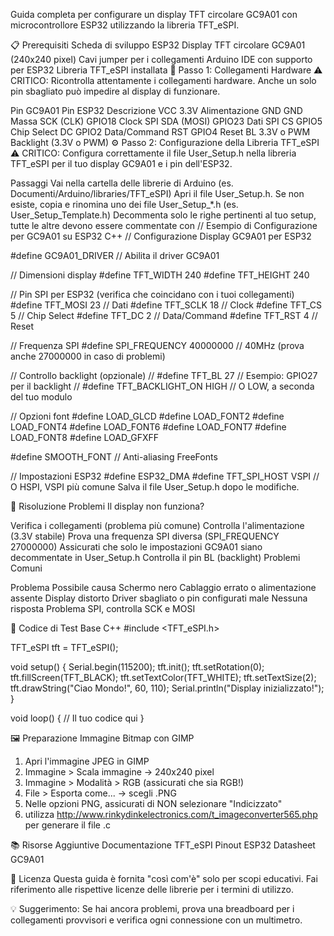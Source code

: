 Guida completa per configurare un display TFT circolare GC9A01 con microcontrollore ESP32 utilizzando la libreria TFT_eSPI.

📋 Prerequisiti
Scheda di sviluppo ESP32
Display TFT circolare GC9A01 (240x240 pixel)
Cavi jumper per i collegamenti
Arduino IDE con supporto per ESP32
Libreria TFT_eSPI installata
🔌 Passo 1: Collegamenti Hardware
⚠️ CRITICO: Ricontrolla attentamente i collegamenti hardware. Anche un solo pin sbagliato può impedire al display di funzionare.

Pin GC9A01	Pin ESP32	Descrizione
VCC	3.3V	Alimentazione
GND	GND	Massa
SCK (CLK)	GPIO18	Clock SPI
SDA (MOSI)	GPIO23	Dati SPI
CS	GPIO5	Chip Select
DC	GPIO2	Data/Command
RST	GPIO4	Reset
BL	3.3V o PWM	Backlight (3.3V o PWM)
⚙️ Passo 2: Configurazione della Libreria TFT_eSPI
⚠️ CRITICO: Configura correttamente il file User_Setup.h nella libreria TFT_eSPI per il tuo display GC9A01 e i pin dell'ESP32.

Passaggi
Vai nella cartella delle librerie di Arduino (es. Documenti/Arduino/libraries/TFT_eSPI)
Apri il file User_Setup.h. Se non esiste, copia e rinomina uno dei file User_Setup_*.h (es. User_Setup_Template.h)
Decommenta solo le righe pertinenti al tuo setup, tutte le altre devono essere commentate con //
Esempio di Configurazione per GC9A01 su ESP32
C++
// Configurazione Display GC9A01 per ESP32

#define GC9A01_DRIVER // Abilita il driver GC9A01

// Dimensioni display
#define TFT_WIDTH  240
#define TFT_HEIGHT 240

// Pin SPI per ESP32 (verifica che coincidano con i tuoi collegamenti)
#define TFT_MOSI 23  // Dati
#define TFT_SCLK 18  // Clock
#define TFT_CS    5  // Chip Select
#define TFT_DC    2  // Data/Command
#define TFT_RST   4  // Reset

// Frequenza SPI
#define SPI_FREQUENCY  40000000 // 40MHz (prova anche 27000000 in caso di problemi)

// Controllo backlight (opzionale)
// #define TFT_BL   27 // Esempio: GPIO27 per il backlight
// #define TFT_BACKLIGHT_ON HIGH // O LOW, a seconda del tuo modulo

// Opzioni font
#define LOAD_GLCD
#define LOAD_FONT2
#define LOAD_FONT4
#define LOAD_FONT6
#define LOAD_FONT7
#define LOAD_FONT8
#define LOAD_GFXFF

#define SMOOTH_FONT // Anti-aliasing FreeFonts

// Impostazioni ESP32
#define ESP32_DMA
#define TFT_SPI_HOST VSPI // O HSPI, VSPI più comune
Salva il file User_Setup.h dopo le modifiche.

🔧 Risoluzione Problemi
Il display non funziona?

Verifica i collegamenti (problema più comune)
Controlla l'alimentazione (3.3V stabile)
Prova una frequenza SPI diversa (SPI_FREQUENCY 27000000)
Assicurati che solo le impostazioni GC9A01 siano decommentate in User_Setup.h
Controlla il pin BL (backlight)
Problemi Comuni

Problema	Possibile causa
Schermo nero	Cablaggio errato o alimentazione assente
Display distorto	Driver sbagliato o pin configurati male
Nessuna risposta	Problema SPI, controlla SCK e MOSI

🧪 Codice di Test Base
C++
#include <TFT_eSPI.h>

TFT_eSPI tft = TFT_eSPI();

void setup() {
  Serial.begin(115200);
  tft.init();
  tft.setRotation(0);
  tft.fillScreen(TFT_BLACK);
  tft.setTextColor(TFT_WHITE);
  tft.setTextSize(2);
  tft.drawString("Ciao Mondo!", 60, 110);
  Serial.println("Display inizializzato!");
}

void loop() {
  // Il tuo codice qui
}

🖼️ Preparazione Immagine Bitmap con GIMP
1. Apri l'immagine JPEG in GIMP
2. Immagine > Scala immagine → 240x240 pixel
3. Immagine > Modalità > RGB (assicurati che sia RGB!)
4. File > Esporta come... → scegli .PNG
5. Nelle opzioni PNG, assicurati di NON selezionare "Indicizzato"
6. utilizza http://www.rinkydinkelectronics.com/t_imageconverter565.php per generare il file .c

📚 Risorse Aggiuntive
Documentazione TFT_eSPI
Pinout ESP32
Datasheet GC9A01

📄 Licenza
Questa guida è fornita "così com'è" solo per scopi educativi. Fai riferimento alle rispettive licenze delle librerie per i termini di utilizzo.

💡 Suggerimento: Se hai ancora problemi, prova una breadboard per i collegamenti provvisori e verifica ogni connessione con un multimetro.

